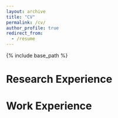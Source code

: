 ```yaml
---
layout: archive
title: "CV"
permalink: /cv/
author_profile: true
redirect_from:
  - /resume
---
```


{% include base_path %}


Research Experience
======

Work Experience
======

